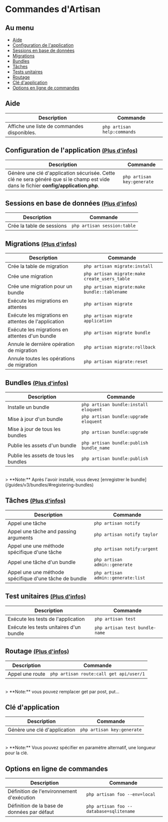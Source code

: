 # Commandes d'Artisan 

## Au menu

- [Aide](#help)
- [Configuration de l'application](#application-configuration)
- [Sessions en base de données](#sessions)
- [Migrations](#migrations)
- [Bundles](#bundles)
- [Tâches](#tasks)
- [Tests unitaires](#unit-tests)
- [Routage](#routing)
- [Clé d'application](#keys)
- [Options en ligne de commandes](#cli-options)

<a name="help"></a>
## Aide

Description  | Commande
------------- | -------------
Affiche une liste de commandes disponibles. | `php artisan help:commands`

<a name="application-configuration"></a>
## Configuration de l'application <small>[(Plus d'infos)](/guides/v3/install#basic-configuration)</small>

Description  | Commande
------------- | -------------
Génère une clé d'application sécurisée. Cette clé ne sera généré que si le champ est vide dans le fichier **config/application.php**. | `php artisan key:generate`

<a name="sessions"></a>
## Sessions en base de données <small>[(Plus d'infos)](/guides/v3/session/config#database)</small>

Description  | Commande
------------- | -------------
Crée la table de sessions | `php artisan session:table`

<a name="migrations"></a>
## Migrations <small>[(Plus d'infos)](/guides/v3/database/migrations)</small>

Description  | Commande
------------- | -------------
Crée la table de migration | `php artisan migrate:install`
Crée une migration | `php artisan migrate:make create_users_table`
Crée une migration pour un bundle  |  `php artisan migrate:make bundle::tablename`
Exécute les migrations en attentes  |  `php artisan migrate`
Exécute les migrations en attentes de l'application |  `php artisan migrate application`
Exécute les migrations en attentes d'un bundle  |  `php artisan migrate bundle`
Annule le dernière opération de migration | `php artisan migrate:rollback`
Annule toutes les opérations de migration  |  `php artisan migrate:reset`

<a name="bundles"></a>
## Bundles <small>[(Plus d'infos)](/guides/v3/bundles)</small>

Description  | Commande
------------- | -------------
Installe un bundle  |  `php artisan bundle:install eloquent`
Mise à jour d'un bundle  |  `php artisan bundle:upgrade eloquent`
Mise à jour de tous les bundles | `php artisan bundle:upgrade`
Publie les assets d'un bundle | `php artisan bundle:publish bundle_name`
Publie les assets de tous les bundles | `php artisan bundle:publish`

<br>
> **Note:** Après l'avoir installé, vous devez [enregistrer le bundle](/guides/v3/bundles/#registering-bundles)

<a name="tasks"></a>
## Tâches <small>[(Plus d'infos)](/guides/v3/artisan/tasks)</small>

Description  | Commande
------------- | -------------
Appel une tâche  |  `php artisan notify`
Appel une tâche and passing arguments  |  `php artisan notify taylor`
Appel une une méthode spécifique d'une tâche  |  `php artisan notify:urgent`
Appel une tâche d'un bundle | `php artisan admin::generate`
Appel une une méthode spécifique d'une tâche de bundle  |  `php artisan admin::generate:list`

<a name="unit-tests"></a>
## Test unitaires <small>[(Plus d'infos)](/guides/v3/testing)</small>

Description  | Commande
------------- | -------------
Exécute les tests de l'application  |  `php artisan test`
Exécute les tests unitaires d'un bundle  |  `php artisan test bundle-name`

<a name="routing"></a>
## Routage <small>[(Plus d'infos)](/guides/v3/routing)</small>

Description  | Commande
------------- | -------------
Appel une route  |  `php artisan route:call get api/user/1`

<br>
> **Note:** vous pouvez remplacer get par post, put...

<a name="keys"></a>
## Clé d'application

Description  | Commande
------------- | -------------
Génère une clé d'application  |  `php artisan key:generate`

<br>
> **Note:** Vous pouvez spécifier en paramètre alternatif, une longueur pour la clé.

<a name="cli-options"></a>
## Options en ligne de commandes

Description  | Commande
------------- | -------------
Définition de l'environnement d'exécution  |  `php artisan foo --env=local`
Définition de la base de données par défaut  |  `php artisan foo --database=sqlitename`
